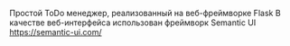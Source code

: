 Простой ToDo менеджер, реализованный на веб-фреймворке Flask В качестве веб-интерфейса использован фреймворк Semantic UI https://semantic-ui.com/